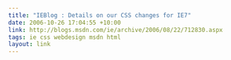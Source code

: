 ```yaml
---
title: "IEBlog : Details on our CSS changes for IE7"
date: 2006-10-26 17:04:55 +10:00
link: http://blogs.msdn.com/ie/archive/2006/08/22/712830.aspx
tags: ie css webdesign msdn html
layout: link
---
```

